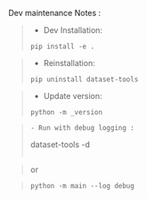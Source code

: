 
Dev maintenance Notes :

> - Dev Installation:
> ```
> pip install -e .
> ```

> - Reinstallation:
> ```
> pip uninstall dataset-tools
> ```

> - Update version:
> ```
> python -m _version
> ```

>
> ```
> - Run with debug logging :
> ```
> dataset-tools -d
> ```

> or

> ```
> python -m main --log debug
> ```
